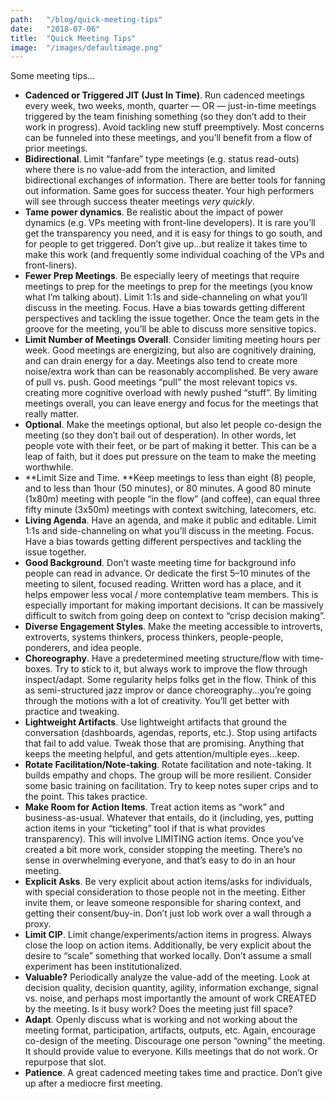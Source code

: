 ```yaml
---
path:	"/blog/quick-meeting-tips"
date:	"2018-07-06"
title:	"Quick Meeting Tips"
image:	"/images/defaultimage.png"
---
```


Some meeting tips…

* **Cadenced or Triggered JIT (Just In Time)**. Run cadenced meetings every week, two weeks, month, quarter — OR — just-in-time meetings triggered by the team finishing something (so they don’t add to their work in progress). Avoid tackling new stuff preemptively. Most concerns can be funneled into these meetings, and you’ll benefit from a flow of prior meetings.
* **Bidirectional**. Limit “fanfare” type meetings (e.g. status read-outs) where there is no value-add from the interaction, and limited bidirectional exchanges of information. There are better tools for fanning out information. Same goes for success theater. Your high performers will see through success theater meetings *very quickly*.
* **Tame power dynamics**. Be realistic about the impact of power dynamics (e.g. VPs meeting with front-line developers). It is rare you’ll get the transparency you need, and it is easy for things to go south, and for people to get triggered. Don’t give up…but realize it takes time to make this work (and frequently some individual coaching of the VPs and front-liners).
* **Fewer Prep Meetings**. Be especially leery of meetings that require meetings to prep for the meetings to prep for the meetings (you know what I’m talking about). Limit 1:1s and side-channeling on what you’ll discuss in the meeting. Focus. Have a bias towards getting different perspectives and tackling the issue together. Once the team gets in the groove for the meeting, you’ll be able to discuss more sensitive topics.
* **Limit Number of Meetings Overall**. Consider limiting meeting hours per week. Good meetings are energizing, but also are cognitively draining, and can drain energy for a day. Meetings also tend to create more noise/extra work than can be reasonably accomplished. Be very aware of pull vs. push. Good meetings “pull” the most relevant topics vs. creating more cognitive overload with newly pushed “stuff”. By limiting meetings overall, you can leave energy and focus for the meetings that really matter.
* **Optional**. Make the meetings optional, but also let people co-design the meeting (so they don’t bail out of desperation). In other words, let people vote with their feet, or be part of making it better. This can be a leap of faith, but it does put pressure on the team to make the meeting worthwhile.
* **Limit Size and Time. **Keep meetings to less than eight (8) people, and to less than 1hour (50 minutes), or 80 minutes. A good 80 minute (1x80m) meeting with people “in the flow” (and coffee), can equal three fifty minute (3x50m) meetings with context switching, latecomers, etc.
* **Living Agenda**. Have an agenda, and make it public and editable. Limit 1:1s and side-channeling on what you’ll discuss in the meeting. Focus. Have a bias towards getting different perspectives and tackling the issue together.
* **Good Background**. Don’t waste meeting time for background info people can read in advance. Or dedicate the first 5–10 minutes of the meeting to silent, focused reading. Written word has a place, and it helps empower less vocal / more contemplative team members. This is especially important for making important decisions. It can be massively difficult to switch from going deep on context to “crisp decision making”.
* **Diverse Engagement Styles**. Make the meeting accessible to introverts, extroverts, systems thinkers, process thinkers, people-people, ponderers, and idea people.
* **Choreography**. Have a predetermined meeting structure/flow with time-boxes. Try to stick to it, but always work to improve the flow through inspect/adapt. Some regularity helps folks get in the flow. Think of this as semi-structured jazz improv or dance choreography…you’re going through the motions with a lot of creativity. You’ll get better with practice and tweaking.
* **Lightweight Artifacts**. Use lightweight artifacts that ground the conversation (dashboards, agendas, reports, etc.). Stop using artifacts that fail to add value. Tweak those that are promising. Anything that keeps the meeting helpful, and gets attention/multiple eyes…keep.
* **Rotate Facilitation/Note-taking**. Rotate facilitation and note-taking. It builds empathy and chops. The group will be more resilient. Consider some basic training on facilitation. Try to keep notes super crips and to the point. This takes practice.
* **Make Room for Action Items**. Treat action items as “work” and business-as-usual. Whatever that entails, do it (including, yes, putting action items in your “ticketing” tool if that is what provides transparency). This will involve LIMITING action items. Once you’ve created a bit more work, consider stopping the meeting. There’s no sense in overwhelming everyone, and that’s easy to do in an hour meeting.
* **Explicit Asks**. Be very explicit about action items/asks for individuals, with special consideration to those people not in the meeting. Either invite them, or leave someone responsible for sharing context, and getting their consent/buy-in. Don’t just lob work over a wall through a proxy.
* **Limit CIP**. Limit change/experiments/action items in progress. Always close the loop on action items. Additionally, be very explicit about the desire to “scale” something that worked locally. Don’t assume a small experiment has been institutionalized.
* **Valuable?** Periodically analyze the value-add of the meeting. Look at decision quality, decision quantity, agility, information exchange, signal vs. noise, and perhaps most importantly the amount of work CREATED by the meeting. Is it busy work? Does the meeting just fill space?
* **Adapt**. Openly discuss what is working and not working about the meeting format, participation, artifacts, outputs, etc. Again, encourage co-design of the meeting. Discourage one person “owning” the meeting. It should provide value to everyone. Kills meetings that do not work. Or repurpose that slot.
* **Patience**. A great cadenced meeting takes time and practice. Don’t give up after a mediocre first meeting.
